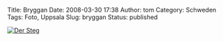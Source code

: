 Title: Bryggan
Date: 2008-03-30 17:38
Author: tom
Category: Schweden
Tags: Foto, Uppsala
Slug: bryggan
Status: published

[![Der
Steg](/pic/bryggaunder_s.jpg "Der Steg")](/pic/bryggaunder_l.jpg)

